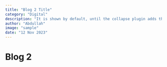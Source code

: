 ```yaml
---
title: "Blog 2 Title"
category: "Digital"
description: "It is shown by default, until the collapse plugin adds the appropriate classes that we use to style each element. These classes control the overall appearance, as well as the showing and hiding via CSS transitions."
author: "Abdullah"
image: "sample"
date: "12 Nov 2023"
---
```

<h1>Blog 2</h1>